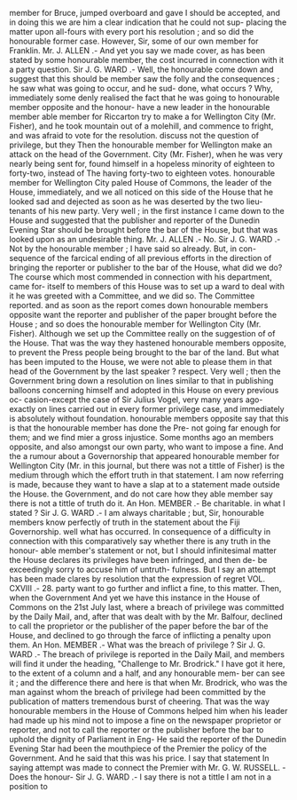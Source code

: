 member for Bruce, jumped overboard and gave I should be accepted, and in doing this we are him a clear indication that he could not sup- placing the matter upon all-fours with every port his resolution ; and so did the honourable former case. However, Sir, some of our own member for Franklin. Mr. J. ALLEN .- And yet you say we made cover, as has been stated by some honourable member, the cost incurred in connection with it a party question. Sir J. G. WARD .- Well, the honourable come down and suggest that this should be member saw the folly and the consequences ; he saw what was going to occur, and he sud- done, what occurs ? Why, immediately some denly realised the fact that he was going to honourable member opposite and the honour- have a new leader in the honourable member able member for Riccarton try to make a for Wellington City (Mr. Fisher), and he took mountain out of a molehill, and commence to fright, and was afraid to vote for the resolution. discuss not the question of privilege, but they Then the honourable member for Wellington make an attack on the head of the Government. City (Mr. Fisher), when he was very nearly being sent for, found himself in a hopeless minority of eighteen to forty-two, instead of The having forty-two to eighteen votes. honourable member for Wellington City paled House of Commons, the leader of the House, immediately, and we all noticed on this side of the House that he looked sad and dejected as soon as he was deserted by the two lieu- tenants of his new party. Very well ; in the first instance I came down to the House and suggested that the publisher and reporter of the Dunedin Evening Star should be brought before the bar of the House, but that was looked upon as an undesirable thing. Mr. J. ALLEN .- No. Sir J. G. WARD .- Not by the honourable member ; I have said so already. But, in con- sequence of the farcical ending of all previous efforts in the direction of bringing the reporter or publisher to the bar of the House, what did we do? The course which most commended in connection with his department, came for- itself to members of this House was to set up a ward to deal with it he was greeted with a Committee, and we did so. The Committee reported. and as soon as the report comes down honourable members opposite want the reporter and publisher of the paper brought before the House ; and so does the honourable member for Wellington City (Mr. Fisher). Although we set up the Committee really on the suggestion of of the House. That was the way they hastened honourable members opposite, to prevent the Press people being brought to the bar of the land. But what has been imputed to the House, we were not able to please them in that head of the Government by the last speaker ? respect. Very well ; then the Government bring down a resolution on lines similar to that in publishing balloons concerning himself and adopted in this House on every previous oc- casion-except the case of Sir Julius Vogel, very many years ago-exactly on lines carried out in every former privilege case, and immediately is absolutely without foundation. honourable members opposite say that this is that the honourable member has done the Pre- not going far enough for them; and we find mier a gross injustice. Some months ago an members opposite, and also amongst our own party, who want to impose a fine. And the a rumour about a Governorship that appeared honourable member for Wellington City (Mr. in this journal, but there was not a tittle of Fisher) is the medium through which the effort truth in that statement. I am now referring is made, because they want to have a slap at to a statement made outside the House. the Government, and do not care how they able member say there is not a tittle of truth do it. An Hon. MEMBER .- Be charitable. in what I stated ? Sir J. G. WARD .- I am always charitable ; but, Sir, honourable members know perfectly of truth in the statement about the Fiji Governorship. well what has occurred. In consequence of a difficulty in connection with this comparatively say whether there is any truth in the honour- able member's statement or not, but I should infinitesimal matter the House declares its privileges have been infringed, and then de- be exceedingly sorry to accuse him of untruth- fulness. But I say an attempt has been made clares by resolution that the expression of regret VOL. CXVIII .- 28. party want to go further and inflict a fine, to this matter. Then, when the Government And yet we have this instance in the House of Commons on the 21st July last, where a breach of privilege was committed by the Daily Mail, and, after that was dealt with by the Mr. Balfour, declined to call the proprietor or the publisher of the paper before the bar of the House, and declined to go through the farce of inflicting a penalty upon them. An Hon. MEMBER .- What was the breach of privilege ? Sir J. G. WARD .- The breach of privilege is reported in the Daily Mail, and members will find it under the heading, "Challenge to Mr. Brodrick." I have got it here, to the extent of a column and a half, and any honourable mem- ber can see it ; and the difference there and here is that when Mr. Brodrick, who was the man against whom the breach of privilege had been committed by the publication of matters tremendous burst of cheering. That was the way honourable members in the House of Commons helped him when his leader had made up his mind not to impose a fine on the newspaper proprietor or reporter, and not to call the reporter or the publisher before the bar to uphold the dignity of Parliament in Eng- He said the reporter of the Dunedin Evening Star had been the mouthpiece of the Premier the policy of the Government. And he said that this was his price. I say that statement In saying attempt was made to connect the Premier with Mr. G. W. RUSSELL. - Does the honour- Sir J. G. WARD .- I say there is not a tittle I am not in a position to 